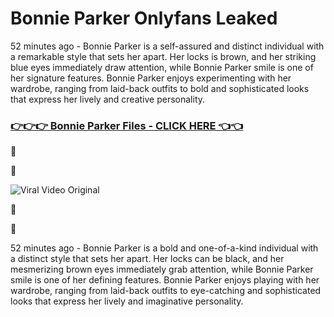 # Bonnie Parker Onlyfans Leaked

<p>52 minutes ago - Bonnie Parker is a self-assured and distinct individual with a remarkable style that sets her apart. Her locks is brown, and her striking blue eyes immediately draw attention, while Bonnie Parker smile is one of her signature features. Bonnie Parker enjoys experimenting with her wardrobe, ranging from laid-back outfits to bold and sophisticated looks that express her lively and creative personality.</p><p>
<h3><a href="https://fansleaks.com-getfree.pro/bonnie-parker" rel="nofollow">👉👉👉 Bonnie Parker Files - CLICK HERE 👈👈</a></h3>
<p>🔻</p>
<p>🔻</p> <p>
<a href="https://fansleaks.com-getfree.pro/bonnie-parker" rel="nofollow"><img src="https://i.imgur.com/0ZbtXZ5.gif" alt="Viral Video Original" style="max-width: 100%; display: inline-block;" data-target="animated-image.originalImage"></a>
<p>🔻</p>
<p>🔻</p> <p>52 minutes ago - Bonnie Parker is a bold and one-of-a-kind individual with a distinct style that sets her apart. Her locks can be black, and her mesmerizing brown eyes immediately grab attention, while Bonnie Parker smile is one of her defining features. Bonnie Parker enjoys playing with her wardrobe, ranging from laid-back outfits to eye-catching and sophisticated looks that express her lively and imaginative personality.</p>
